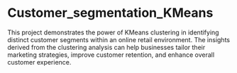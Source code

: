 # Customer_segmentation_KMeans
This project demonstrates the power of KMeans clustering in identifying distinct customer segments within an online retail environment. The insights derived from the clustering analysis can help businesses tailor their marketing strategies, improve customer retention, and enhance overall customer experience.
